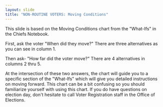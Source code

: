 ```yaml
---
layout: slide
title: "NON-ROUTINE VOTERS: Moving Conditions"
---
```


This slide is based on the Moving Conditions chart from the &quot;What-Ifs&quot; in the Chiefs Notebook.

First, ask the voter &quot;When did they move?&quot; There are three alternatives as you can see in column 1.

Then ask- &quot;How far did the voter move?&quot; There are 4 alternatives in columns 2 thru 5.

At the intersection of these two answers, the chart will guide you to a specific section of the &quot;What-Ifs&quot; which will give you detailed instructions on moving forward. This chart can be a bit confusing so you should familiarize yourself with using this chart. If you do have questions on election day, don&#39;t hesitate to call Voter Registration staff in the Office of Elections.